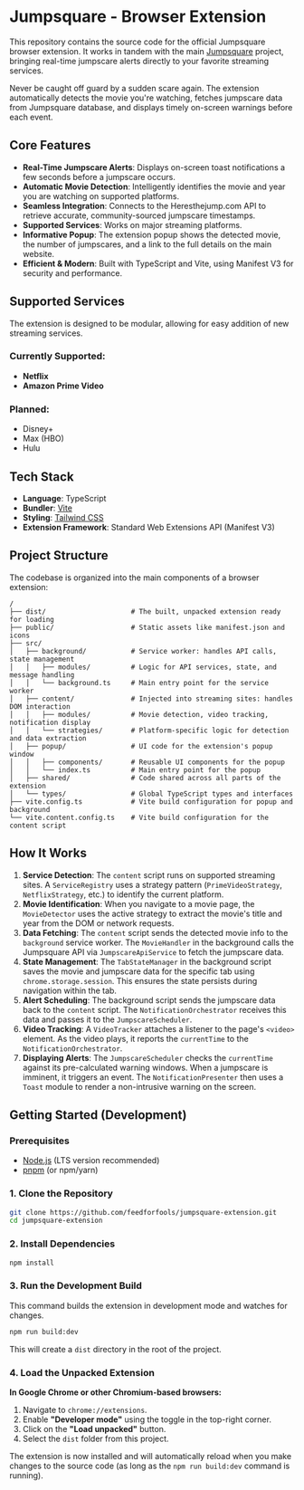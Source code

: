 # Jumpsquare - Browser Extension

This repository contains the source code for the official Jumpsquare browser extension. It works in tandem with the main [Jumpsquare](https://github.com/feedforfools/jumpsquare) project, bringing real-time jumpscare alerts directly to your favorite streaming services.

Never be caught off guard by a sudden scare again. The extension automatically detects the movie you're watching, fetches jumpscare data from Jumpsquare database, and displays timely on-screen warnings before each event.

## Core Features

*   **Real-Time Jumpscare Alerts**: Displays on-screen toast notifications a few seconds before a jumpscare occurs.
*   **Automatic Movie Detection**: Intelligently identifies the movie and year you are watching on supported platforms.
*   **Seamless Integration**: Connects to the Heresthejump.com API to retrieve accurate, community-sourced jumpscare timestamps.
*   **Supported Services**: Works on major streaming platforms.
*   **Informative Popup**: The extension popup shows the detected movie, the number of jumpscares, and a link to the full details on the main website.
*   **Efficient & Modern**: Built with TypeScript and Vite, using Manifest V3 for security and performance.

## Supported Services

The extension is designed to be modular, allowing for easy addition of new streaming services.

### Currently Supported:
*   **Netflix**
*   **Amazon Prime Video**

### Planned:
*   Disney+
*   Max (HBO)
*   Hulu

## Tech Stack

*   **Language**: TypeScript
*   **Bundler**: [Vite](https://vitejs.dev/)
*   **Styling**: [Tailwind CSS](https://tailwindcss.com/)
*   **Extension Framework**: Standard Web Extensions API (Manifest V3)

## Project Structure

The codebase is organized into the main components of a browser extension:

```
/
├── dist/                     # The built, unpacked extension ready for loading
├── public/                   # Static assets like manifest.json and icons
├── src/
│   ├── background/           # Service worker: handles API calls, state management
│   │   ├── modules/          # Logic for API services, state, and message handling
│   │   └── background.ts     # Main entry point for the service worker
│   ├── content/              # Injected into streaming sites: handles DOM interaction
│   │   ├── modules/          # Movie detection, video tracking, notification display
│   │   └── strategies/       # Platform-specific logic for detection and data extraction
│   ├── popup/                # UI code for the extension's popup window
│   │   ├── components/       # Reusable UI components for the popup
│   │   └── index.ts          # Main entry point for the popup
│   ├── shared/               # Code shared across all parts of the extension
│   └── types/                # Global TypeScript types and interfaces
├── vite.config.ts            # Vite build configuration for popup and background
└── vite.content.config.ts    # Vite build configuration for the content script
```

## How It Works

1.  **Service Detection**: The `content` script runs on supported streaming sites. A `ServiceRegistry` uses a strategy pattern (`PrimeVideoStrategy`, `NetflixStrategy`, etc.) to identify the current platform.
2.  **Movie Identification**: When you navigate to a movie page, the `MovieDetector` uses the active strategy to extract the movie's title and year from the DOM or network requests.
3.  **Data Fetching**: The `content` script sends the detected movie info to the `background` service worker. The `MovieHandler` in the background calls the Jumpsquare API via `JumpscareApiService` to fetch the jumpscare data.
4.  **State Management**: The `TabStateManager` in the background script saves the movie and jumpscare data for the specific tab using `chrome.storage.session`. This ensures the state persists during navigation within the tab.
5.  **Alert Scheduling**: The background script sends the jumpscare data back to the `content` script. The `NotificationOrchestrator` receives this data and passes it to the `JumpscareScheduler`.
6.  **Video Tracking**: A `VideoTracker` attaches a listener to the page's `<video>` element. As the video plays, it reports the `currentTime` to the `NotificationOrchestrator`.
7.  **Displaying Alerts**: The `JumpscareScheduler` checks the `currentTime` against its pre-calculated warning windows. When a jumpscare is imminent, it triggers an event. The `NotificationPresenter` then uses a `Toast` module to render a non-intrusive warning on the screen.

## Getting Started (Development)

### Prerequisites

*   [Node.js](https://nodejs.org/) (LTS version recommended)
*   [pnpm](https://pnpm.io/) (or npm/yarn)

### 1. Clone the Repository

```bash
git clone https://github.com/feedforfools/jumpsquare-extension.git
cd jumpsquare-extension
```

### 2. Install Dependencies

```bash
npm install
```

### 3. Run the Development Build

This command builds the extension in development mode and watches for changes.

```bash
npm run build:dev
```

This will create a `dist` directory in the root of the project.

### 4. Load the Unpacked Extension

**In Google Chrome or other Chromium-based browsers:**

1.  Navigate to `chrome://extensions`.
2.  Enable **"Developer mode"** using the toggle in the top-right corner.
3.  Click on the **"Load unpacked"** button.
4.  Select the `dist` folder from this project.

The extension is now installed and will automatically reload when you make changes to the source code (as long as the `npm run build:dev` command is running).
